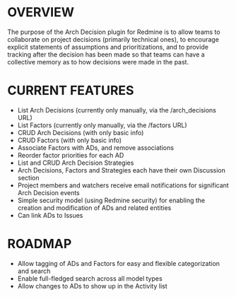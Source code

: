 # OVERVIEW

The purpose of the Arch Decision plugin for Redmine is to allow teams to collaborate on project decisions (primarily technical ones), 
to encourage explicit statements of assumptions and prioritizations, and to provide tracking after the decision has been made so that
teams can have a collective memory as to how decisions were made in the past.

# CURRENT FEATURES

* List Arch Decisions (currently only manually, via the /arch_decisions URL)
* List Factors (currently only manually, via the /factors URL)
* CRUD Arch Decisions (with only basic info)
* CRUD Factors (with only basic info)
* Associate Factors with ADs, and remove associations
* Reorder factor priorities for each AD
* List and CRUD Arch Decision Strategies
* Arch Decisions, Factors and Strategies each have their own Discussion section
* Project members and watchers receive email notifications for significant Arch Decision events 
* Simple security model (using Redmine security) for enabling the creation and modification of ADs and related entities
* Can link ADs to Issues

# ROADMAP

* Allow tagging of ADs and Factors for easy and flexible categorization and search
* Enable full-fledged search across all model types
* Allow changes to ADs to show up in the Activity list

